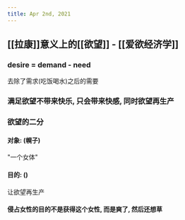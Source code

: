 ```yaml
---
title: Apr 2nd, 2021
---
```


## [[拉康]]意义上的[[欲望]] - [[爱欲经济学]]
### desire = demand - need
去除了需求(吃饭喝水)之后的需要
### 满足欲望不带来快乐, 只会带来快感, 同时欲望再生产
### 欲望的二分
#### 对象: (幌子)
"一个女体"
#### 目的: ()
让欲望再生产
#### 侵占女性的目的不是获得这个女性, 而是爽了, 然后还想草
